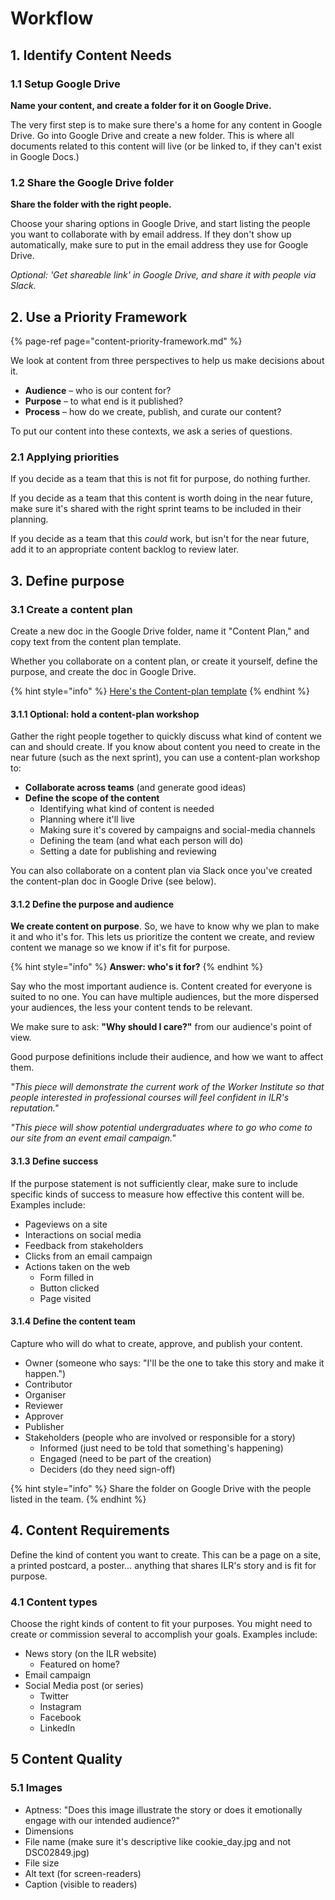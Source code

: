 # Workflow

## 1. Identify Content Needs

### 1.1 Setup Google Drive

**Name your content, and create a folder for it on Google Drive.**

The very first step is to make sure there's a home for any content in Google Drive. Go into Google Drive and create a new folder. This is where all documents related to this content will live \(or be linked to, if they can't exist in Google Docs.\)

### 1.2 Share the Google Drive folder

**Share the folder with the right people.**

Choose your sharing options in Google Drive, and start listing the people you want to collaborate with by email address. If they don't show up automatically, make sure to put in the email address they use for Google Drive.

_Optional: 'Get shareable link' in Google Drive, and share it with people via Slack._

## 2. Use a Priority Framework

{% page-ref page="content-priority-framework.md" %}

We look at content from three perspectives to help us make decisions about it.

* **Audience** – who is our content for? 
* **Purpose** – to what end is it published? 
* **Process** – how do we create, publish, and curate our content?

To put our content into these contexts, we ask a series of questions.

### 2.1 Applying priorities

If you decide as a team that this is not fit for purpose, do nothing further.

If you decide as a team that this content is worth doing in the near future, make sure it's shared with the right sprint teams to be included in their planning.

If you decide as a team that this _could_ work, but isn't for the near future, add it to an appropriate content backlog to review later.

## 3. Define purpose

### 3.1 Create a content plan

Create a new doc in the Google Drive folder, name it "Content Plan," and copy text from the content plan template.

Whether you collaborate on a content plan, or create it yourself, define the purpose, and create the doc in Google Drive.

{% hint style="info" %}
[Here's the Content-plan template](content_plan_template.md)
{% endhint %}

#### 3.1.1 Optional: hold a content-plan workshop

Gather the right people together to quickly discuss what kind of content we can and should create. If you know about content you need to create in the near future \(such as the next sprint\), you can use a content-plan workshop to:

* **Collaborate across teams** \(and generate good ideas\)
* **Define the scope of the content**
  * Identifying what kind of content is needed
  * Planning where it'll live
  * Making sure it's covered by campaigns and social-media channels
  * Defining the team \(and what each person will do\)
  * Setting a date for publishing and reviewing 

You can also collaborate on a content plan via Slack once you've created the content-plan doc in Google Drive \(see below\).

#### 3.1.2 Define the purpose and audience

**We create content on purpose**. So, we have to know why we plan to make it and who it's for. This lets us prioritize the content we create, and review content we manage so we know if it's fit for purpose.

{% hint style="info" %}
**Answer: who's it for?**
{% endhint %}

Say who the most important audience is. Content created for everyone is suited to no one. You can have multiple audiences, but the more dispersed your audiences, the less your content tends to be relevant.

We make sure to ask: **"Why should I care?"** from our audience's point of view.

Good purpose definitions include their audience, and how we want to affect them.

_"This piece will demonstrate the current work of the Worker Institute so that people interested in professional courses will feel confident in ILR's reputation."_

_"This piece will show potential undergraduates where to go who come to our site from an event email campaign."_

#### **3.1.3** Define success

If the purpose statement is not sufficiently clear, make sure to include specific kinds of success to measure how effective this content will be. Examples include:

* Pageviews on a site
* Interactions on social media
* Feedback from stakeholders
* Clicks from an email campaign
* Actions taken on the web
  * Form filled in
  * Button clicked
  * Page visited

#### 3.1.4 Define the content team

Capture who will do what to create, approve, and publish your content.

* Owner \(someone who says: "I'll be the one to take this story and make it happen."\)
* Contributor
* Organiser
* Reviewer
* Approver
* Publisher
* Stakeholders \(people who are involved or responsible for a story\)
  * Informed \(just need to be told that something's happening\)
  * Engaged \(need to be part of the creation\)
  * Deciders \(do they need sign-off\) 

{% hint style="info" %}
Share the folder on Google Drive with the people listed in the team.
{% endhint %}

## 4. Content Requirements

Define the kind of content you want to create. This can be a page on a site, a printed postcard, a poster... anything that shares ILR's story and is fit for purpose.

### 4.1 Content types

Choose the right kinds of content to fit your purposes. You might need to create or commission several to accomplish your goals. Examples include:

* News story \(on the ILR website\)
  * Featured on home?
* Email campaign
* Social Media post \(or series\) 
  * Twitter
  * Instagram
  * Facebook
  * LinkedIn

## 5 Content Quality

### 5.1 Images

* Aptness: "Does this image illustrate the story or does it emotionally engage with our intended audience?"
* Dimensions
* File name \(make sure it's descriptive like cookie\_day.jpg and not DSC02849.jpg\)
* File size
* Alt text \(for screen-readers\)
* Caption \(visible to readers\)

